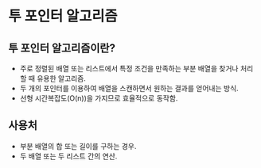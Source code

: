 # 투 포인터 알고리즘

## 투 포인터 알고리즘이란?

- 주로 정렬된 배열 또는 리스트에서 특정 조건을 만족하는 부분 배열을 찾거나 처리할 때 유용한 알고리즘.
- 두 개의 포인터를 이용하여 배열을 스캔하면서 원하는 결과를 얻어내는 방식.
- 선형 시간복잡도(O(n))을 가지므로 효율적으로 동작함.


## 사용처

- 부분 배열의 합 또는 길이를 구하는 경우.
- 두 배열 또는 두 리스트 간의 연산.